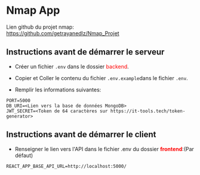 # Nmap App

Lien github du projet nmap:  
https://github.com/getrayanedlz/Nmap_Projet

## Instructions avant de démarrer le serveur

- Créer un fichier `.env` dans le dossier <span style="color:red">backend</span>.

- Copier et Coller le contenu du fichier `.env.example`dans le fichier `.env`.

- Remplir les informations suivantes:

```
PORT=5000
DB_URI=<Lien vers la base de données MongoDB>
JWT_SECRET=<Token de 64 caractères sur https://it-tools.tech/token-generator>

```

## Instructions avant de démarrer le client

- Renseigner le lien vers l'API dans le fichier .env du dossier <span style="color:red"> **frontend**</span>:(Par défaut)

```
REACT_APP_BASE_API_URL=http://localhost:5000/
```
